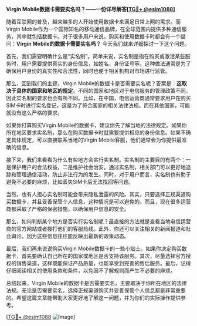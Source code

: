 **Virgin Mobile数据卡需要实名吗？——一份详尽解答[[TG💪+ @esim1088](https://t.me/s/esim1088)]**

随着互联网的普及，越来越多的人开始使用数据卡来满足日常上网的需求。而Virgin Mobile作为一个国际知名的移动通信品牌，在全球范围内提供多种通信服务，其中就包括数据卡。对于很多用户来说，购买和使用数据卡时都会有一个疑问：**Virgin Mobile的数据卡需要实名吗？** 今天我们就来详细探讨一下这个问题。

首先，我们需要明确什么是“实名制”。简单来说，实名制是指在购买或激活某些服务时，用户需要提供真实的身份信息，如姓名、身份证号等。这种做法通常是为了确保用户身份的真实性和合法性，同时也便于相关机构对市场进行监管。

那么，回到我们的主题，Virgin Mobile的数据卡是否需要实名呢？答案是：**这取决于具体的国家和地区的规定**。不同的国家和地区对于电信服务的管理政策不同，因此实名制的要求也会有所不同。比如，在中国，电信运营商通常要求用户在购买SIM卡时进行实名登记，这是为了符合国家的相关法律法规。而在其他国家，可能就没有这么严格的要求。

如果你打算购买Virgin Mobile的数据卡，建议你先了解当地的法律规定。如果你所在地区要求实名制，那么在购买数据卡时就需要提供相应的身份信息。如果不确定具体规定，可以直接联系当地的Virgin Mobile客服，他们通常会为你提供最准确的信息。

接下来，我们来看看为什么有些地方会实行实名制。实名制的主要目的有两个：一是保护用户的合法权益，二是维护社会治安。通过实名制，相关部门可以更好地追踪和管理通信活动，防止非法行为的发生。同时，对于用户而言，实名制也有助于避免不必要的麻烦，比如丢失SIM卡后无法找回等问题。

当然，也有人担心实名制可能会带来隐私泄露的风险。其实，只要选择正规渠道购买数据卡，并且妥善保管个人信息，这种情况是可以避免的。而且，现在很多运营商都采取了严格的保密措施，以确保用户信息的安全。

那么，如何判断某个地方是否实行实名制呢？最直接的方法就是查看当地电信运营商的官方网站或者拨打他们的客服热线。此外，你还可以关注相关的新闻报道和社会舆论，因为这些信息往往能反映出最新的政策动态。

最后，我们再来说说购买Virgin Mobile数据卡的一些小贴士。如果你决定购买数据卡，首先要确认自己所在的国家或地区是否支持该服务。其次，尽量选择官方授权的销售渠道，这样既能保证产品质量，也能享受到完善的售后服务。最后，记得仔细阅读相关的使用条款和条件，以免因不了解规则而产生不必要的麻烦。

总结起来，Virgin Mobile的数据卡是否需要实名，主要取决于你所在地区的法律法规。无论是否需要实名，选择正规渠道购买并妥善保管个人信息都是非常重要的。希望这篇文章能帮助大家更好地了解这一问题，并为你们的实际操作提供参考。

[[TG💪+ @esim1088](https://t.me/s/esim1088) ![Image](https://i.postimg.cc/4NQfJmqS/Snipaste-2025-05-13-00-14-12.png)]